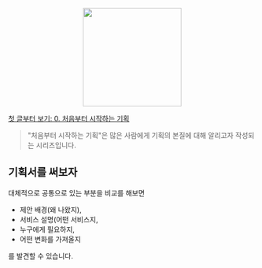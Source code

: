 <p align="center"><img src="https://i.imgur.com/wUFdbUb.png" width="200px"></p>

[첫 글부터 보기: 0. 처음부터 시작하는 기획](../)
> "처음부터 시작하는 기획"은  많은 사람에게 기획의 본질에 대해 알리고자 작성되는 시리즈입니다. 

## 기획서를 써보자
대체적으로 
공통으로 있는 부분을 비교를 해보면
-   제안 배경(왜 나왔지), 
-   서비스 설명(어떤 서비스지, 
-   누구에게 필요하지, 
-   어떤 변화를 가져올지

를 발견할 수 있습니다.

<!--stackedit_data:
eyJoaXN0b3J5IjpbODk1NjQ5MTY4LC0xMTc5NjE0MjQ0LDgzNj
g0NTE0NF19
-->